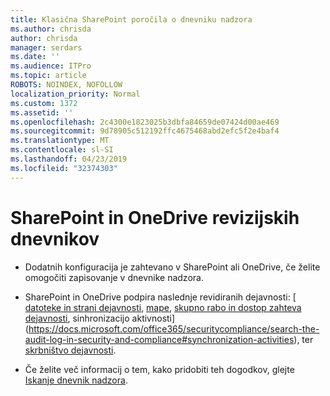 ```yaml
---
title: Klasična SharePoint poročila o dnevniku nadzora
ms.author: chrisda
author: chrisda
manager: serdars
ms.date: ''
ms.audience: ITPro
ms.topic: article
ROBOTS: NOINDEX, NOFOLLOW
localization_priority: Normal
ms.custom: 1372
ms.assetid: ''
ms.openlocfilehash: 2c4300e1823025b3dbfa84659de07424d00ae469
ms.sourcegitcommit: 9d78905c512192ffc4675468abd2efc5f2e4baf4
ms.translationtype: MT
ms.contentlocale: sl-SI
ms.lasthandoff: 04/23/2019
ms.locfileid: "32374303"
---
```

# <a name="sharepoint-and-onedrive-audit-logs"></a>SharePoint in OneDrive revizijskih dnevnikov

- Dodatnih konfiguracija je zahtevano v SharePoint ali OneDrive, če želite omogočiti zapisovanje v dnevnike nadzora.

- SharePoint in OneDrive podpira naslednje revidiranih dejavnosti: [ [datoteke in strani dejavnosti](https://docs.microsoft.com/office365/securitycompliance/search-the-audit-log-in-security-and-compliance#file-and-page-activities), [mape](https://docs.microsoft.com/office365/securitycompliance/search-the-audit-log-in-security-and-compliance#folder-activities), [skupno rabo in dostop zahteva dejavnosti](https://docs.microsoft.com/office365/securitycompliance/search-the-audit-log-in-security-and-compliance#sharing-and-access-request-activities), sinhronizacijo aktivnosti](https://docs.microsoft.com/office365/securitycompliance/search-the-audit-log-in-security-and-compliance#synchronization-activities), ter [skrbništvo dejavnosti](https://docs.microsoft.com/office365/securitycompliance/search-the-audit-log-in-security-and-compliance#site-administration-activities).

- Če želite več informacij o tem, kako pridobiti teh dogodkov, glejte [Iskanje dnevnik nadzora](https://docs.microsoft.com/office365/securitycompliance/search-the-audit-log-in-security-and-compliance#search-the-audit-log).